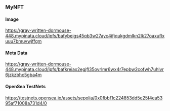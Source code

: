 ### MyNFT

#### Image
https://gray-written-dormouse-448.mypinata.cloud/ipfs/bafybeigs45qb3w27ayc4ifjqukgdmlkn2lk27oaxuflxuuu7bmuvwjffgm

#### Meta Data
https://gray-written-dormouse-448.mypinata.cloud/ipfs/bafkreiax2egjfl35ovrlmr6wx4r7epbw2cofwh7uhlvr6jzkzbhc5gba4m

#### OpenSea TestNets
https://testnets.opensea.io/assets/sepolia/0x0fbbf1c224853dd5e25f4ea5395af71008a731d4/0